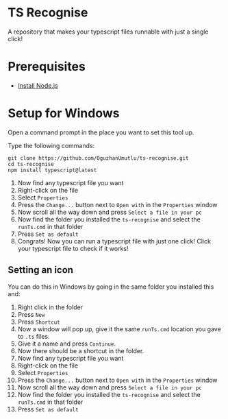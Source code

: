 # TS Recognise  

A repository that makes your typescript files runnable with just a single click!

# Prerequisites

- [Install Node.js](https://nodejs.org/en/download)

# Setup for Windows

Open a command prompt in the place you want to set this tool up.

Type the following commands:

```shell
git clone https://github.com/OguzhanUmutlu/ts-recognise.git
cd ts-recognise
npm install typescript@latest
```

1) Now find any typescript file you want
2) Right-click on the file
3) Select `Properties`
4) Press the `Change...` button next to `Open with` in the `Properties` window
5) Now scroll all the way down and press `Select a file in your pc`
6) Now find the folder you installed the `ts-recognise` and select the `runTs.cmd` in that folder
7) Press `Set as default`
8) Congrats! Now you can run a typescript file with just one click! Click your typescript file to check if it works!

## Setting an icon

You can do this in Windows by going in the same folder you installed this and:

1) Right click in the folder
2) Press `New`
3) Press `Shortcut`
4) Now a window will pop up, give it the same `runTs.cmd` location you gave to `.ts` files.
5) Give it a name and press `Continue`.
6) Now there should be a shortcut in the folder.
7) Now find any typescript file you want
8) Right-click on the file
9) Select `Properties`
10) Press the `Change...` button next to `Open with` in the `Properties` window
11) Now scroll all the way down and press `Select a file in your pc`
12) Now find the folder you installed the `ts-recognise` and select the `runTs.cmd` in that folder
13) Press `Set as default`